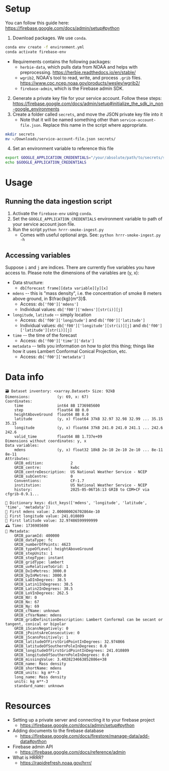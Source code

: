 # Setup
You can follow this guide here: https://firebase.google.com/docs/admin/setup#python
1. Download packages. We use `conda`.
``` bash
conda env create -f environment.yml
conda activate firebase-env
```
- Requirements contains the following packages:
    - `herbie-data`, which pulls data from NOAA and helps with preprocessing. https://herbie.readthedocs.io/en/stable/
    - `wgrib2`, NOAA's tool to read, write, and process `.grib` files. https://www.cpc.ncep.noaa.gov/products/wesley/wgrib2/
    - `firebase-admin`, which is the Firebase admin SDK.
2. Generate a private key file for your service account. Follow these steps: https://firebase.google.com/docs/admin/setup#initialize_the_sdk_in_non-google_environments
3. Create a folder called `secrets`, and move the JSON private key file into it
    - Note that it will be named something other than `service-account-file.json`. Replace this name in the script where appropriate.
``` bash
mkdir secrets
mv ~/Downloads/service-account-file.json secrets/
```
4. Set an environment variable to reference this file
```bash
export GOOGLE_APPLICATION_CREDENTIALS="/your/absolute/path/to/secrets/service-account-file.json"
echo $GOOGLE_APPLICATION_CREDENTIALS
```
# Usage
## Running the data ingestion script
1. Activate the `firebase-env` using `conda`.
2. Set the `GOOGLE_APPLICATION_CREDENTIALS` environment variable to path of your service account json file.
3. Run the script `python hrrr-smoke-ingest.py`
    - Comes with useful optional args. See: `python hrrr-smoke-ingest.py -h`
## Accessing variables
Suppose `i` and `j` are indices. There are currently five variables you have access to. Please note the dimensions of the variables are (y, x):
- Data structure:
    - `db[forecast frame][data variable][y][x]`
- `mdens` -- this is "mass density", i.e. the concentration of smoke 8 meters above ground, in $\frac{kg}{m^3}$.
    - Access: `db['f00']['mdens']`
    - Individual values: `db['f00']['mdens'][str(i)][j]`
- `longitude`, `latitude` -- simply location
    - Access: `db['f00']['longitude']` and `db['f00']['latitude']` 
    - Individual values: `db['f00']['longitude'][str(i)][j]` and `db['f00']['latitude'][str(i)][j]`
- `time` -- the time of the forecast
    - Access: `db['f00']['time']['data']`
- `metadata` -- tells you information on how to plot this thing; things like how it uses Lambert Conformal Conical Projection, etc.
    - Access: `db['f00']['metadata']`
# Data info
```
🗃️ Dataset inventory: <xarray.Dataset> Size: 92kB
Dimensions:            (y: 69, x: 67)
Coordinates:
    time               int64 8B 1736985600
    step               float64 8B 0.0
    heightAboveGround  float64 8B 8.0
    latitude           (y, x) float64 37kB 32.97 32.98 32.99 ... 35.15 35.15
    longitude          (y, x) float64 37kB 241.0 241.0 241.1 ... 242.6 242.6
    valid_time         float64 8B 1.737e+09
Dimensions without coordinates: y, x
Data variables:
    mdens              (y, x) float32 18kB 2e-10 2e-10 2e-10 ... 8e-11 8e-11
Attributes:
    GRIB_edition:            2
    GRIB_centre:             kwbc
    GRIB_centreDescription:  US National Weather Service - NCEP
    GRIB_subCentre:          0
    Conventions:             CF-1.7
    institution:             US National Weather Service - NCEP
    history:                 2025-05-06T16:13 GRIB to CDM+CF via cfgrib-0.9.1...

🔑 Dictionary keys: dict_keys(['mdens', 'longitude', 'latitude', 'time', 'metadata'])
🚬 First mdens value: 2.000000026702864e-10
📍 First longitude value: 241.010809
📍 First latitude value: 32.97486599999999
🕰️ Time: 1736985600
📜 Metadata:
	GRIB_paramId: 400000
	GRIB_dataType: fc
	GRIB_numberOfPoints: 4623
	GRIB_typeOfLevel: heightAboveGround
	GRIB_stepUnits: 1
	GRIB_stepType: instant
	GRIB_gridType: lambert
	GRIB_uvRelativeToGrid: 1
	GRIB_DxInMetres: 3000.0
	GRIB_DyInMetres: 3000.0
	GRIB_LaDInDegrees: 38.5
	GRIB_Latin1InDegrees: 38.5
	GRIB_Latin2InDegrees: 38.5
	GRIB_LoVInDegrees: 262.5
	GRIB_NV: 0
	GRIB_Nx: 67
	GRIB_Ny: 69
	GRIB_cfName: unknown
	GRIB_cfVarName: mdens
	GRIB_gridDefinitionDescription: Lambert Conformal can be secant or tangent, conical or bipolar
	GRIB_iScansNegatively: 0
	GRIB_jPointsAreConsecutive: 0
	GRIB_jScansPositively: 1
	GRIB_latitudeOfFirstGridPointInDegrees: 32.974866
	GRIB_latitudeOfSouthernPoleInDegrees: 0.0
	GRIB_longitudeOfFirstGridPointInDegrees: 241.010809
	GRIB_longitudeOfSouthernPoleInDegrees: 0.0
	GRIB_missingValue: 3.4028234663852886e+38
	GRIB_name: Mass density
	GRIB_shortName: mdens
	GRIB_units: kg m**-3
	long_name: Mass density
	units: kg m**-3
	standard_name: unknown
```
# Resources
- Setting up a private server and connecting it to your firebase project
    - https://firebase.google.com/docs/admin/setup#python
- Adding documents to the firebase database
    - https://firebase.google.com/docs/firestore/manage-data/add-data#python
- Firebase admin API
    - https://firebase.google.com/docs/reference/admin
- What is HRRR?
    - https://rapidrefresh.noaa.gov/hrrr/

